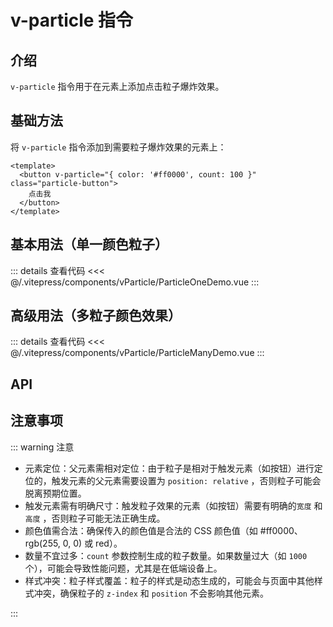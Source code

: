 # v-particle 指令

## 介绍

`v-particle` 指令用于在元素上添加点击粒子爆炸效果。

## 基础方法

将 `v-particle` 指令添加到需要粒子爆炸效果的元素上：

```vue
<template>
  <button v-particle="{ color: '#ff0000', count: 100 }" class="particle-button">
    点击我
  </button>
</template>
```

## 基本用法（单一颜色粒子）

<ParticleOneDemo />

::: details 查看代码
<<< @/.vitepress/components/vParticle/ParticleOneDemo.vue
:::

## 高级用法（多粒子颜色效果）

<ParticleManyDemo />

::: details 查看代码
<<< @/.vitepress/components/vParticle/ParticleManyDemo.vue
:::

## API

<ApiTable :data="apiData"/>

<script setup>
import ParticleOneDemo from '../.vitepress/components/vParticle/ParticleOneDemo.vue'
import ParticleManyDemo from '../.vitepress/components/vParticle/ParticleManyDemo.vue'
import ApiTable from '../.vitepress/components/ApiTable.vue'

const apiData = [
    {
        name: 'color',
        description: '粒子颜色(可以是颜色名称、十六进制颜色值或RGB颜色值)，可以是单一颜色（字符串）或一组颜色（字符串数组）。如果是一组颜色，粒子会随机选择其中的颜色。',
        type: 'String | String[]',
        default: '#ff0000',
        required: false
    },
    {
        name:'count',
        description: '粒子爆炸时生成的粒子数量',
        type: 'Number',
        default: '30',
        required: false
    },
]
</script>

## 注意事项

::: warning 注意

- 元素定位：父元素需相对定位：由于粒子是相对于触发元素（如按钮）进行定位的，触发元素的父元素需要设置为 `position: relative` ，否则粒子可能会脱离预期位置。
- 触发元素需有明确尺寸：触发粒子效果的元素（如按钮）需要有明确的`宽度` 和 `高度` ，否则粒子可能无法正确生成。
- 颜色值需合法：确保传入的颜色值是合法的 CSS 颜色值（如 #ff0000、rgb(255, 0, 0) 或 red）。
- 数量不宜过多：`count` 参数控制生成的粒子数量。如果数量过大（如 `1000` 个），可能会导致性能问题，尤其是在低端设备上。
- 样式冲突：粒子样式覆盖：粒子的样式是动态生成的，可能会与页面中其他样式冲突，确保粒子的 `z-index` 和 `position` 不会影响其他元素。

:::

